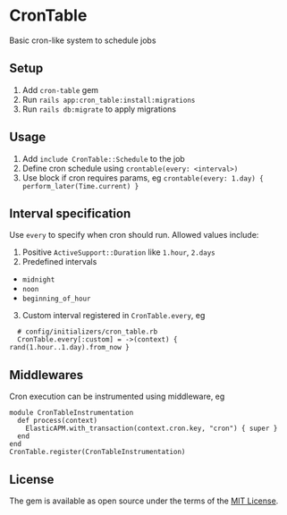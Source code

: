 # CronTable
Basic cron-like system to schedule jobs

## Setup
1. Add `cron-table` gem
2. Run `rails app:cron_table:install:migrations`
3. Run `rails db:migrate` to apply migrations

## Usage
1. Add `include CronTable::Schedule` to the job
2. Define cron schedule using `crontable(every: <interval>)`
3. Use block if cron requires params, eg `crontable(every: 1.day) { perform_later(Time.current) }`

## Interval specification
Use `every` to specify when cron should run. Allowed values include:
1. Positive `ActiveSupport::Duration` like `1.hour`, `2.days`
2. Predefined intervals
  - `midnight`
  - `noon`
  - `beginning_of_hour`
3. Custom interval registered in `CronTable.every`, eg
```
  # config/initializers/cron_table.rb
  CronTable.every[:custom] = ->(context) { rand(1.hour..1.day).from_now }
```

## Middlewares
Cron execution can be instrumented using middleware, eg
```
module CronTableInstrumentation
  def process(context)
    ElasticAPM.with_transaction(context.cron.key, "cron") { super }
  end
end
CronTable.register(CronTableInstrumentation)
```

## License
The gem is available as open source under the terms of the [MIT License](https://opensource.org/licenses/MIT).
